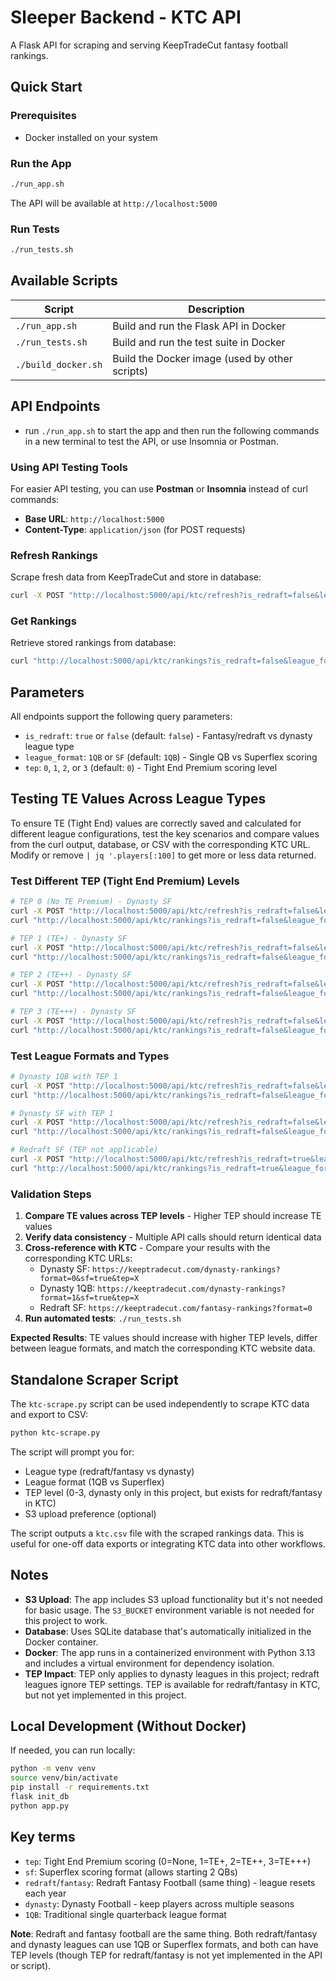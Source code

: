 # Sleeper Backend - KTC API

A Flask API for scraping and serving KeepTradeCut fantasy football rankings.

## Quick Start

### Prerequisites

- Docker installed on your system

### Run the App

```sh
./run_app.sh
```

The API will be available at `http://localhost:5000`

### Run Tests

```sh
./run_tests.sh
```

## Available Scripts

| Script | Description |
|--------|-------------|
| `./run_app.sh` | Build and run the Flask API in Docker |
| `./run_tests.sh` | Build and run the test suite in Docker |
| `./build_docker.sh` | Build the Docker image (used by other scripts) |

## API Endpoints

- run `./run_app.sh` to start the app and then run the following commands in a new terminal to test the API, or use Insomnia or Postman.

### Using API Testing Tools

For easier API testing, you can use **Postman** or **Insomnia** instead of curl commands:

- **Base URL**: `http://localhost:5000`
- **Content-Type**: `application/json` (for POST requests)

### Refresh Rankings

Scrape fresh data from KeepTradeCut and store in database:

```sh
curl -X POST "http://localhost:5000/api/ktc/refresh?is_redraft=false&league_format=SF&tep=1"
```

### Get Rankings

Retrieve stored rankings from database:

```sh
curl "http://localhost:5000/api/ktc/rankings?is_redraft=false&league_format=SF&tep=1"
```

## Parameters

All endpoints support the following query parameters:

- `is_redraft`: `true` or `false` (default: `false`) - Fantasy/redraft vs dynasty league type
- `league_format`: `1QB` or `SF` (default: `1QB`) - Single QB vs Superflex scoring
- `tep`: `0`, `1`, `2`, or `3` (default: `0`) - Tight End Premium scoring level

## Testing TE Values Across League Types

To ensure TE (Tight End) values are correctly saved and calculated for different league configurations, test the key scenarios and compare values from the curl output, database, or CSV with the corresponding KTC URL. Modify or remove `| jq '.players[:100]` to get more or less data returned.

### Test Different TEP (Tight End Premium) Levels

```sh
# TEP 0 (No TE Premium) - Dynasty SF
curl -X POST "http://localhost:5000/api/ktc/refresh?is_redraft=false&league_format=SF&tep=0"
curl "http://localhost:5000/api/ktc/rankings?is_redraft=false&league_format=SF&tep=0" | jq '.players[:100]'

# TEP 1 (TE+) - Dynasty SF
curl -X POST "http://localhost:5000/api/ktc/refresh?is_redraft=false&league_format=SF&tep=1"
curl "http://localhost:5000/api/ktc/rankings?is_redraft=false&league_format=SF&tep=1" | jq '.players[:100]'

# TEP 2 (TE++) - Dynasty SF
curl -X POST "http://localhost:5000/api/ktc/refresh?is_redraft=false&league_format=SF&tep=2"
curl "http://localhost:5000/api/ktc/rankings?is_redraft=false&league_format=SF&tep=2" | jq '.players[:100]'

# TEP 3 (TE+++) - Dynasty SF
curl -X POST "http://localhost:5000/api/ktc/refresh?is_redraft=false&league_format=SF&tep=3"
curl "http://localhost:5000/api/ktc/rankings?is_redraft=false&league_format=SF&tep=3" | jq '.players[:100]'
```

### Test League Formats and Types

```sh
# Dynasty 1QB with TEP 1
curl -X POST "http://localhost:5000/api/ktc/refresh?is_redraft=false&league_format=1QB&tep=1"
curl "http://localhost:5000/api/ktc/rankings?is_redraft=false&league_format=1QB&tep=1" | jq '.players[:100]'

# Dynasty SF with TEP 1
curl -X POST "http://localhost:5000/api/ktc/refresh?is_redraft=false&league_format=SF&tep=1"
curl "http://localhost:5000/api/ktc/rankings?is_redraft=false&league_format=SF&tep=1" | jq '.players[:100]'

# Redraft SF (TEP not applicable)
curl -X POST "http://localhost:5000/api/ktc/refresh?is_redraft=true&league_format=SF&tep=0"
curl "http://localhost:5000/api/ktc/rankings?is_redraft=true&league_format=SF&tep=0" | jq '.players[:100]'
```

### Validation Steps

1. **Compare TE values across TEP levels** - Higher TEP should increase TE values
2. **Verify data consistency** - Multiple API calls should return identical data
3. **Cross-reference with KTC** - Compare your results with the corresponding KTC URLs:
   - Dynasty SF: `https://keeptradecut.com/dynasty-rankings?format=0&sf=true&tep=X`
   - Dynasty 1QB: `https://keeptradecut.com/dynasty-rankings?format=1&sf=true&tep=X`
   - Redraft SF: `https://keeptradecut.com/fantasy-rankings?format=0`
4. **Run automated tests**: `./run_tests.sh`

**Expected Results**: TE values should increase with higher TEP levels, differ between league formats, and match the corresponding KTC website data.

## Standalone Scraper Script

The `ktc-scrape.py` script can be used independently to scrape KTC data and export to CSV:

```sh
python ktc-scrape.py
```

The script will prompt you for:

- League type (redraft/fantasy vs dynasty)
- League format (1QB vs Superflex)  
- TEP level (0-3, dynasty only in this project, but exists for redraft/fantasy in KTC)
- S3 upload preference (optional)

The script outputs a `ktc.csv` file with the scraped rankings data. This is useful for one-off data exports or integrating KTC data into other workflows.

## Notes

- **S3 Upload**: The app includes S3 upload functionality but it's not needed for basic usage. The `S3_BUCKET` environment variable is not needed for this project to work.
- **Database**: Uses SQLite database that's automatically initialized in the Docker container.
- **Docker**: The app runs in a containerized environment with Python 3.13 and includes a virtual environment for dependency isolation.
- **TEP Impact**: TEP only applies to dynasty leagues in this project; redraft leagues ignore TEP settings. TEP is available for redraft/fantasy in KTC, but not yet implemented in this project.

## Local Development (Without Docker)

If needed, you can run locally:

```sh
python -m venv venv
source venv/bin/activate
pip install -r requirements.txt
flask init_db
python app.py
```

## Key terms

- `tep`: Tight End Premium scoring (0=None, 1=TE+, 2=TE++, 3=TE+++)
- `sf`: Superflex scoring format (allows starting 2 QBs)
- `redraft`/`fantasy`: Redraft Fantasy Football (same thing) - league resets each year
- `dynasty`: Dynasty Football - keep players across multiple seasons
- `1QB`: Traditional single quarterback league format

**Note**: Redraft and fantasy football are the same thing. Both redraft/fantasy and dynasty leagues can use 1QB or Superflex formats, and both can have TEP levels (though TEP for redraft/fantasy is not yet implemented in the API or script).
